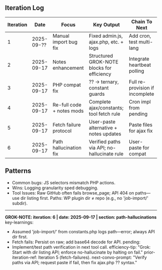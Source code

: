 ## Iteration Log

| Iteration | Date       | Focus                          | Key Output                          | Chain To Next |
|-----------|------------|--------------------------------|-------------------------------------|---------------|
| 1        | 2025-09-?? | Manual import bug fix         | Fixed admin.js, ajax.php, etc. + logs | Add cron, test multi-lang |
| 2        | 2025-09-17 | Notes enhancement             | Structured GROK-NOTE blocks for efficiency | Integrate heartbeat polling |
| 3        | 2025-09-17 | PHP compat fix                | ?? → ternary, constant guards       | Full re-provision if incomplete |
| 4        | 2025-09-17 | Re-full code + notes mods     | Complete ajax/constants; tool fetch rule | Cron impl from pending |
| 5        | 2025-09-17 | Fetch failure protocol        | User-paste alternative + notes updates | Paste files for ajax fix |
| 6        | 2025-09-17 | Path hallucination fix        | Verified paths via API; no-hallucinate rule | User-paste for compat |

## Patterns
- Common bugs: JS selectors mismatch PHP actions.
- Wins: Logging granularity sped debugging.
- Tool Issues: Raw GitHub often fails browse_page; API 404 on paths—use dir listing first. Paths: WP plugin dir ≠ repo (e.g., no 'job-import/' subdir).

---
**GROK-NOTE: iteration: 6 | date: 2025-09-17 | section: path-hallucinations**
key-learnings:
  - Assumed 'job-import/' from constants.php logs path—error; always API dir first.
  - Fetch fails: Persist on raw; add base64 decode for API.
pending:
  - Implement/test path verification in next tool call.
efficiency-tip: "Grok: Start with dir listing API; enforce no-hallucinate by halting on fail."
prior-iteration-ref: Iteration 5 (fetch-failures).
next-convo-prompt: "Verify paths via API; request paste if fail, then fix ajax.php ?? syntax."
